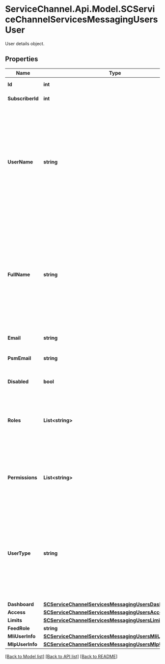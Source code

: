 # ServiceChannel.Api.Model.SCServiceChannelServicesMessagingUsersUser
User details object.

## Properties

Name | Type | Description | Notes
------------ | ------------- | ------------- | -------------
**Id** | **int** | Unique user identifier. | [optional] 
**SubscriberId** | **int** | Unique subscriber ID. | [optional] 
**UserName** | **string** | Username of the user.&lt;br /&gt; • For subscriber users, the username appears as **User Id** on the \&quot;General Info\&quot; tab of the user profile page.&lt;br /&gt; • For provider users, the username is listed as **UserID** under \&quot;Access\&quot; on the \&quot;General\&quot; tab of the user profile page. | [optional] 
**FullName** | **string** | Full name of the user.&lt;br /&gt; • For subscriber users, the full name appears as **User Name** on the \&quot;General Info\&quot; tab of the user profile page.&lt;br /&gt; • For provider users, you can see their first and last name under \&quot;Basic\&quot; on the \&quot;General\&quot; tab of the user profile page. | [optional] 
**Email** | **string** | User’s email address. | [optional] 
**PsmEmail** | **string** | Email address through which a user can reset their password. | [optional] 
**Disabled** | **bool** | Defines if a user is deactivated. | [optional] [default to false]
**Roles** | **List&lt;string&gt;** | Secondary roles assigned to a subscriber user that determine their permissions and level of access to various Service Automation modules. | [optional] 
**Permissions** | **List&lt;string&gt;** | Permissions assigned to a subscriber user that determine whether they have full or read-only access to various Service Automation modules. | [optional] 
**UserType** | **string** | Subscriber user type defining their level of access to ServiceChannel:&lt;br /&gt; • &#x60;Corporate&#x60; — a user can work in Service Automation.&lt;br /&gt; • &#x60;Dashboard&#x60; — a user can only access the dashboard assigned to them.&lt;br /&gt;&#x60;0&#x60; is returned for provider users. | [optional] 
**Dashboard** | [**SCServiceChannelServicesMessagingUsersDashboardInfo**](SCServiceChannelServicesMessagingUsersDashboardInfo.md) |  | [optional] 
**Access** | [**SCServiceChannelServicesMessagingUsersAccessOptions**](SCServiceChannelServicesMessagingUsersAccessOptions.md) |  | [optional] 
**Limits** | [**SCServiceChannelServicesMessagingUsersLimitOptions**](SCServiceChannelServicesMessagingUsersLimitOptions.md) |  | [optional] 
**FeedRole** | **string** |  | [optional] 
**MliUserInfo** | [**SCServiceChannelServicesMessagingUsersMliUserInfo**](SCServiceChannelServicesMessagingUsersMliUserInfo.md) |  | [optional] 
**MlpUserInfo** | [**SCServiceChannelServicesMessagingUsersMlpUserInfo**](SCServiceChannelServicesMessagingUsersMlpUserInfo.md) |  | [optional] 

[[Back to Model list]](../README.md#documentation-for-models) [[Back to API list]](../README.md#documentation-for-api-endpoints) [[Back to README]](../README.md)

